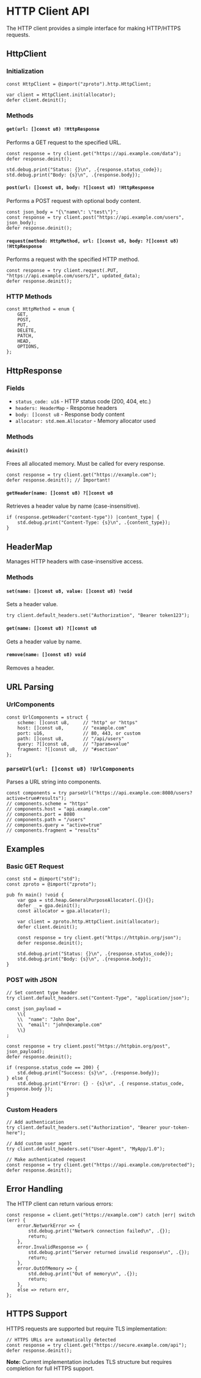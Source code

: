 # HTTP Client API

The HTTP client provides a simple interface for making HTTP/HTTPS requests.

## HttpClient

### Initialization

```zig
const HttpClient = @import("zproto").http.HttpClient;

var client = HttpClient.init(allocator);
defer client.deinit();
```

### Methods

#### `get(url: []const u8) !HttpResponse`
Performs a GET request to the specified URL.

```zig
const response = try client.get("https://api.example.com/data");
defer response.deinit();

std.debug.print("Status: {}\n", .{response.status_code});
std.debug.print("Body: {s}\n", .{response.body});
```

#### `post(url: []const u8, body: ?[]const u8) !HttpResponse`
Performs a POST request with optional body content.

```zig
const json_body = "{\"name\": \"test\"}";
const response = try client.post("https://api.example.com/users", json_body);
defer response.deinit();
```

#### `request(method: HttpMethod, url: []const u8, body: ?[]const u8) !HttpResponse`
Performs a request with the specified HTTP method.

```zig
const response = try client.request(.PUT, "https://api.example.com/users/1", updated_data);
defer response.deinit();
```

### HTTP Methods

```zig
const HttpMethod = enum {
    GET,
    POST,
    PUT,
    DELETE,
    PATCH,
    HEAD,
    OPTIONS,
};
```

## HttpResponse

### Fields

- `status_code: u16` - HTTP status code (200, 404, etc.)
- `headers: HeaderMap` - Response headers
- `body: []const u8` - Response body content
- `allocator: std.mem.Allocator` - Memory allocator used

### Methods

#### `deinit()`
Frees all allocated memory. Must be called for every response.

```zig
const response = try client.get("https://example.com");
defer response.deinit(); // Important!
```

#### `getHeader(name: []const u8) ?[]const u8`
Retrieves a header value by name (case-insensitive).

```zig
if (response.getHeader("content-type")) |content_type| {
    std.debug.print("Content-Type: {s}\n", .{content_type});
}
```

## HeaderMap

Manages HTTP headers with case-insensitive access.

### Methods

#### `set(name: []const u8, value: []const u8) !void`
Sets a header value.

```zig
try client.default_headers.set("Authorization", "Bearer token123");
```

#### `get(name: []const u8) ?[]const u8`
Gets a header value by name.

#### `remove(name: []const u8) void`
Removes a header.

## URL Parsing

### UrlComponents

```zig
const UrlComponents = struct {
    scheme: []const u8,     // "http" or "https"
    host: []const u8,       // "example.com"
    port: u16,              // 80, 443, or custom
    path: []const u8,       // "/api/users"
    query: ?[]const u8,     // "?param=value"
    fragment: ?[]const u8,  // "#section"
};
```

### `parseUrl(url: []const u8) !UrlComponents`
Parses a URL string into components.

```zig
const components = try parseUrl("https://api.example.com:8080/users?active=true#results");
// components.scheme = "https"
// components.host = "api.example.com"
// components.port = 8080
// components.path = "/users"
// components.query = "active=true"
// components.fragment = "results"
```

## Examples

### Basic GET Request

```zig
const std = @import("std");
const zproto = @import("zproto");

pub fn main() !void {
    var gpa = std.heap.GeneralPurposeAllocator(.{}){};
    defer _ = gpa.deinit();
    const allocator = gpa.allocator();
    
    var client = zproto.http.HttpClient.init(allocator);
    defer client.deinit();
    
    const response = try client.get("https://httpbin.org/json");
    defer response.deinit();
    
    std.debug.print("Status: {}\n", .{response.status_code});
    std.debug.print("Body: {s}\n", .{response.body});
}
```

### POST with JSON

```zig
// Set content type header
try client.default_headers.set("Content-Type", "application/json");

const json_payload = 
    \\{
    \\  "name": "John Doe",
    \\  "email": "john@example.com"
    \\}
;

const response = try client.post("https://httpbin.org/post", json_payload);
defer response.deinit();

if (response.status_code == 200) {
    std.debug.print("Success: {s}\n", .{response.body});
} else {
    std.debug.print("Error: {} - {s}\n", .{ response.status_code, response.body });
}
```

### Custom Headers

```zig
// Add authentication
try client.default_headers.set("Authorization", "Bearer your-token-here");

// Add custom user agent
try client.default_headers.set("User-Agent", "MyApp/1.0");

// Make authenticated request
const response = try client.get("https://api.example.com/protected");
defer response.deinit();
```

## Error Handling

The HTTP client can return various errors:

```zig
const response = client.get("https://example.com") catch |err| switch (err) {
    error.NetworkError => {
        std.debug.print("Network connection failed\n", .{});
        return;
    },
    error.InvalidResponse => {
        std.debug.print("Server returned invalid response\n", .{});
        return;
    },
    error.OutOfMemory => {
        std.debug.print("Out of memory\n", .{});
        return;
    },
    else => return err,
};
```

## HTTPS Support

HTTPS requests are supported but require TLS implementation:

```zig
// HTTPS URLs are automatically detected
const response = try client.get("https://secure.example.com/api");
defer response.deinit();
```

**Note:** Current implementation includes TLS structure but requires completion for full HTTPS support.